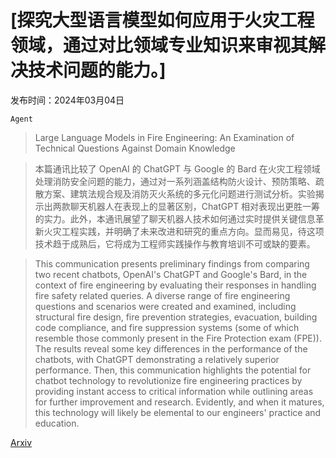 # [探究大型语言模型如何应用于火灾工程领域，通过对比领域专业知识来审视其解决技术问题的能力。]

发布时间：2024年03月04日

`Agent`

> Large Language Models in Fire Engineering: An Examination of Technical Questions Against Domain Knowledge

> 本篇通讯比较了 OpenAI 的 ChatGPT 与 Google 的 Bard 在火灾工程领域处理消防安全问题的能力，通过对一系列涵盖结构防火设计、预防策略、疏散方案、建筑法规合规及消防灭火系统的多元化问题进行测试分析。实验揭示出两款聊天机器人在表现上的显著区别，ChatGPT 相对表现出更胜一筹的实力。此外，本通讯展望了聊天机器人技术如何通过实时提供关键信息革新火灾工程实践，并明确了未来改进和研究的重点方向。显而易见，待这项技术趋于成熟后，它将成为工程师实践操作与教育培训不可或缺的要素。

> This communication presents preliminary findings from comparing two recent chatbots, OpenAI's ChatGPT and Google's Bard, in the context of fire engineering by evaluating their responses in handling fire safety related queries. A diverse range of fire engineering questions and scenarios were created and examined, including structural fire design, fire prevention strategies, evacuation, building code compliance, and fire suppression systems (some of which resemble those commonly present in the Fire Protection exam (FPE)). The results reveal some key differences in the performance of the chatbots, with ChatGPT demonstrating a relatively superior performance. Then, this communication highlights the potential for chatbot technology to revolutionize fire engineering practices by providing instant access to critical information while outlining areas for further improvement and research. Evidently, and when it matures, this technology will likely be elemental to our engineers' practice and education.

[Arxiv](https://arxiv.org/abs/2403.04795)